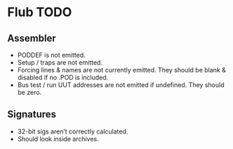 # Flub TODO

## Assembler

 - PODDEF is not emitted.
 - Setup / traps are not emitted.
 - Forcing lines & names are not currently emitted. They should be
   blank & disabled if no .POD is included.
 - Bus test / run UUT addresses are not emitted if undefined. They should be zero.

## Signatures
 - 32-bit sigs aren’t correctly calculated.
 - Should look inside archives.
